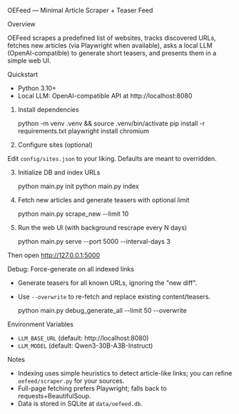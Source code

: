 OEFeed — Minimal Article Scraper + Teaser Feed

Overview

OEFeed scrapes a predefined list of websites, tracks discovered URLs, fetches new articles (via Playwright when available), asks a local LLM (OpenAI-compatible) to generate short teasers, and presents them in a simple web UI.

Quickstart

- Python 3.10+
- Local LLM: OpenAI-compatible API at http://localhost:8080

1) Install dependencies

    python -m venv .venv && source .venv/bin/activate
    pip install -r requirements.txt
    playwright install chromium

2) Configure sites (optional)

Edit `config/sites.json` to your liking. Defaults are meant to overridden.

3) Initialize DB and index URLs

    python main.py init
    python main.py index

4) Fetch new articles and generate teasers with optional limit

    python main.py scrape_new --limit 10

5) Run the web UI (with background rescrape every N days)

    python main.py serve --port 5000 --interval-days 3

Then open http://127.0.0.1:5000

Debug: Force-generate on all indexed links

- Generate teasers for all known URLs, ignoring the "new diff".
- Use `--overwrite` to re-fetch and replace existing content/teasers.

    python main.py debug_generate_all --limit 50 --overwrite

Environment Variables

- `LLM_BASE_URL` (default: http://localhost:8080)
- `LLM_MODEL` (default: Qwen3-30B-A3B-Instruct)

Notes

- Indexing uses simple heuristics to detect article-like links; you can refine `oefeed/scraper.py` for your sources.
- Full-page fetching prefers Playwright; falls back to requests+BeautifulSoup.
- Data is stored in SQLite at `data/oefeed.db`.

